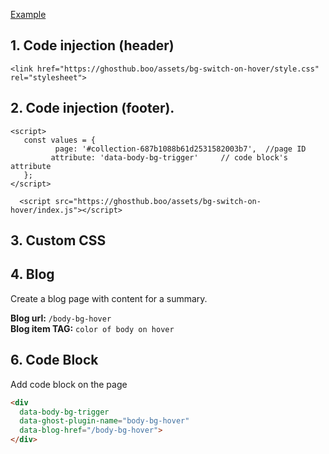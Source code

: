 [Example](https://paddlefish-guppy-xr2a.squarespace.com/)

## 1. Code injection (header)
```
<link href="https://ghosthub.boo/assets/bg-switch-on-hover/style.css" rel="stylesheet">
```


## 2. Code injection (footer).
```
<script>
   const values = {
  	      page: '#collection-687b1088b61d2531582003b7',  //page ID
         attribute: 'data-body-bg-trigger'     // code block's attribute
   };
</script>

  <script src="https://ghosthub.boo/assets/bg-switch-on-hover/index.js"></script>
```

## 3. Custom CSS
   

## 4. Blog
Create a blog page with content for a summary. 

**Blog url:** `/body-bg-hover`  
**Blog item TAG:** `color of body on hover`


## 6. Code Block
Add code block on the page
```html
<div 
  data-body-bg-trigger 
  data-ghost-plugin-name="body-bg-hover" 
  data-blog-href="/body-bg-hover">
</div>
```






